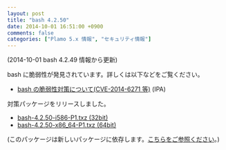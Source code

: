 ```yaml
---
layout: post
title: "bash 4.2.50"
date: 2014-10-01 16:51:00 +0900
comments: false
categories: ["Plamo 5.x 情報", "セキュリティ情報"]
---
```


(2014-10-01 bash 4.2.49 情報から更新)

bash に脆弱性が発見されています。詳しくは以下などをご覧ください。

* [bash の脆弱性対策について(CVE-2014-6271 等)](http://www.ipa.go.jp/security/ciadr/vul/20140926-bash.html) (IPA)

対策パッケージをリリースしました。

* [bash-4.2.50-i586-P1.txz (32bit)](ftp://plamo.linet.gr.jp/pub/Plamo-5.x/x86/plamo/00_base/bash-4.2.50-i586-P1.txz)
* [bash-4.2.50-x86_64-P1.txz (64bit)](ftp://plamo.linet.gr.jp/pub/Plamo-5.x/x86_64/plamo/00_base/bash-4.2.50-x86_64-P1.txz)

(このパッケージは新しいパッケージに依存します。[こちらをご参照ください](/blog/2014/08/05/glibc-gcc/)。)